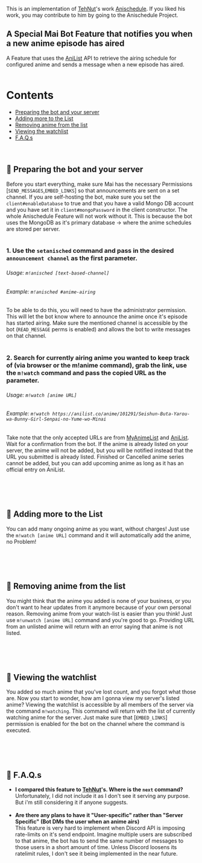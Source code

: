 This is an implementation of [TehNut](https://github.com/TehNut)'s work [Anischedule](https://github.com/TehNut/AniSchedule). If you liked his work, you may contribute to him by going to the Anischedule Project. 

<h2>A Special Mai Bot Feature that notifies you when a new anime episode has aired</h2>
A Feature that uses the <a href = 'https://anilist.co'>AniList</a> API to retrieve the airing schedule for configured anime and sends a message when a new episode has aired.<br><br>

# Contents
- [Preparing the bot and your server](#-Preparing-the-bot-and-your-server)
- [Adding more to the List](#-Adding-more-to-the-list)
- [Removing anime from the list](#-Removing-anime-from-the-list)
- [Viewing the watchlist](#-Viewing-the-watchlist)
- [F.A.Q.s](#-FAQs)
<br><br><br>
## 🔗 Preparing the bot and your server
Before you start everything, make sure Mai has the necessary Permissions [`SEND_MESSAGES`,`EMBED_LINKS`] so that announcements are sent on a set channel. If you are self-hosting the bot, make sure you set the `client#enableDatabase` to true and that you have a valid Mongo DB account and you have set it in `client#mongoPassword` in the client constructor. The whole Anischedule Feature will not work without it. This is because the bot uses the MongoDB as it's primary database -> where the anime schedules are stored per server. <br><br>
### 1. Use the `setanisched` command and pass in the desired `announcement channel` as the first parameter.<br>
###### Usage: `m!anisched [text-based-channel]` <br>
###### Example: `m!anisched #anime-airing` <br>
To be able to do this, you will need to have the administrator permission. This will let the bot know where to announce the anime once it's episode has started airing. Make sure the mentioned channel is accessible by the bot (`READ_MESSAGE` perms is enabled) and allows the bot to write messages on that channel.
<br><br>
### 2. Search for currently airing anime you wanted to keep track of (via browser or the m!anime command), grab the link, use the `m!watch` command and pass the copied URL as the parameter.<br>
###### Usage: `m!watch [anime URL]` <br>
###### Example: `m!watch https://anilist.co/anime/101291/Seishun-Buta-Yarou-wa-Bunny-Girl-Senpai-no-Yume-wo-Minai`<br>
Take note that the only accepted URLs are from [MyAnimeList](https://myanimelist.net) and [AniList](https://anilist.co). Wait for a confirmation from the bot. If the anime is already listed on your server, the anime will not be added, but you will be notified instead that the URL you submitted is already listed. Finished or Cancelled anime series cannot be added, but you can add upcoming anime as long as it has an official entry on AniList.
<br><br><br><br><br>
## 🔗 Adding more to the List
You can add many ongoing anime as you want, without charges! Just use the `m!watch [anime URL]` command and it will automatically add the anime, no Problem!
<br><br><br><br><br>
## 🔗 Removing anime from the list
You might think that the anime you added is none of your business, or you don't want to hear updates from it anymore because of your own personal reason. Removing anime from your watch-list is easier than you think! Just use `m!unwatch [anime URL]` command and you're good to go. Providing URL from an unlisted anime will return with an error saying that anime is not listed.
<br><br><br><br><br>
## 🔗 Viewing the watchlist
You added so much anime that you've lost count, and you forgot what those are. Now you start to wonder, how am I gonna view my server's listed anime? Viewing the watchlist is accessible by all members of the server via the command `m!watching`. This command will return with the list of currently watching anime for the server. Just make sure that [`EMBED_LINKS`] permission is enabled for the bot on the channel where the command is executed.
<br><br><br><br><br>
## 🔗 F.A.Q.s
- **I compared this feature to [TehNut](https://github.com/TehNut)'s. Where is the `next` command?**<br>
Unfortunately, I did not include it as I don't see it serving any purpose. But i'm still considering it if anyone suggests.<br><br>
- **Are there any plans to have it "User-specific" rather than "Server Specific" (Bot DMs the user when an anime airs)**<br>
This feature is very hard to implement when Discord API is imposing rate-limits on it's send endpoint. Imagine multiple users are subscribed to that anime, the bot has to send the same number of messages to those users in a short amount of time. Unless Discord loosens its ratelimit rules, I don't see it being implemented in the near future.<br><br>